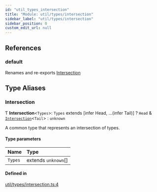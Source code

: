 ```yaml
---
id: "util_types_intersection"
title: "Module: util/types/intersection"
sidebar_label: "util/types/intersection"
sidebar_position: 0
custom_edit_url: null
---
```


## References

### default

Renames and re-exports [Intersection](util_types_intersection.md#intersection)

## Type Aliases

### Intersection

Ƭ **Intersection**\<`Types`\>: `Types` extends [infer Head, ...(infer Tail)] ? `Head` & [`Intersection`](util_types_intersection.md#intersection)\<`Tail`\> : `unknown`

A common type that represents an intersection of types.

#### Type parameters

| Name    | Type                |
| :------ | :------------------ |
| `Types` | extends `unknown`[] |

#### Defined in

[util/types/intersection.ts:4](https://github.com/tensei-engine/runtime/blob/5e44862/src/main/ts/util/types/intersection.ts#L4)
